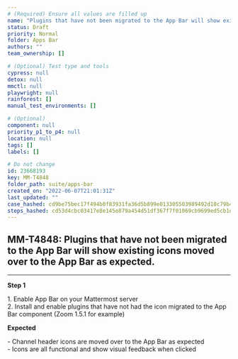 ```yaml
---
# (Required) Ensure all values are filled up
name: "Plugins that have not been migrated to the App Bar will show existing icons moved over to the App Bar as expected."
status: Draft
priority: Normal
folder: Apps Bar
authors: ""
team_ownership: []

# (Optional) Test type and tools
cypress: null
detox: null
mmctl: null
playwright: null
rainforest: []
manual_test_environments: []

# (Optional)
component: null
priority_p1_to_p4: null
location: null
tags: []
labels: []

# Do not change
id: 23668193
key: MM-T4848
folder_path: suite/apps-bar
created_on: "2022-06-07T21:01:31Z"
last_updated: ""
case_hashed: cd9be75bec17f494b0f83931fa36d5b899e013305503989492d18c79b45942771dfb7f69ebe636485596ae1c63249073
steps_hashed: cd53d4cbc03417e8e145e879a454d51df367f7f01069cb9699ed5cb1de9b9fc42365e0e01ffd5658e4bee3676d71e37b
---
```


## MM-T4848: Plugins that have not been migrated to the App Bar will show existing icons moved over to the App Bar as expected.

---

**Step 1**

1\. Enable App Bar on your Mattermost server\
2\. Install and enable plugins that have not had the icon migrated to the App Bar component (Zoom 1.5.1 for example)

**Expected**

\- Channel header icons are moved over to the App Bar as expected\
\- Icons are all functional and show visual feedback when clicked
